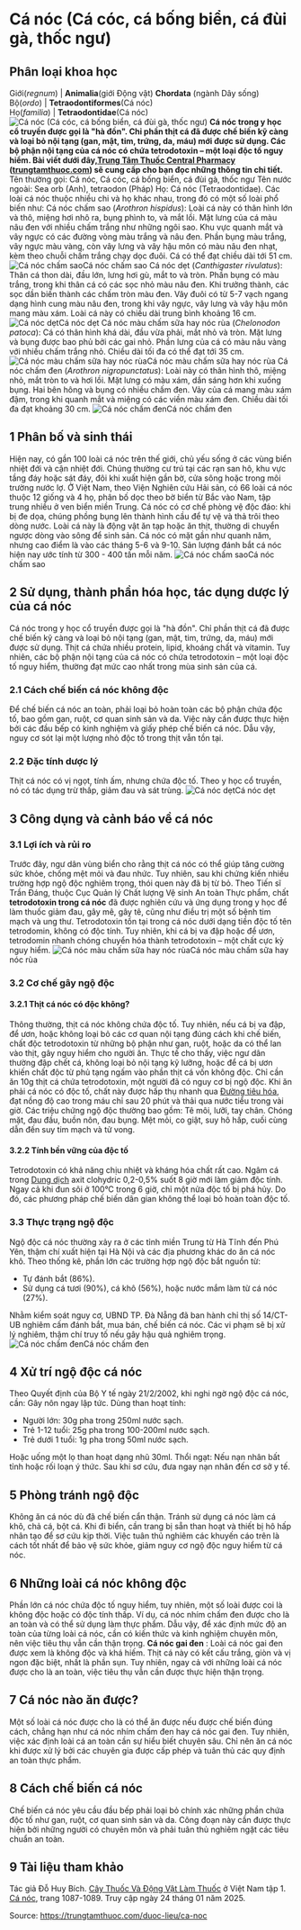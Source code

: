 # Cá nóc (Cá cóc, cá bống biển, cá đùi gà, thốc ngư)

Phân loại khoa học  
---  
Giới(_regnum_) |  **Animalia**(giới Động vật) **Chordata** (ngành Dây sống)  
Bộ(_ordo_) | **Tetraodontiformes**(Cá nóc)  
Họ(_familia_) | **Tetraodontidae**(Cá nóc)  
![Cá nóc \(Cá cóc, cá bống biển, cá đùi gà, thốc ngư\)](https://trungtamthuoc.com/images/others/ca-noc-1-1378.jpg)
**Cá nóc trong y học cổ truyền được gọi là "hà đồn". Chỉ phần thịt cá đã được chế biến kỹ càng và loại bỏ nội tạng (gan, mật, tim, trứng, da, máu) mới được sử dụng. Các bộ phận nội tạng của cá nóc có chứa tetrodotoxin – một loại độc tố nguy hiểm. Bài viết dưới đây,[Trung Tâm Thuốc Central Pharmacy](https://trungtamthuoc.com/ "Trung Tâm Thuốc Central Pharmacy") ([trungtamthuoc.com](https://trungtamthuoc.com/ "trungtamthuoc.com")) sẽ cung cấp cho bạn đọc những thông tin chi tiết.**
Tên thường gọi: Cá nóc, Cá cóc, cá bống biển, cá đùi gà, thốc ngư
Tên nước ngoài: Sea orb (Anh), tetraodon (Pháp)
Họ: Cá nóc (Tetraodontidae).
Các loài cá nóc thuộc nhiều chi và họ khác nhau, trong đó có một số loài phổ biến như:
Cá nóc chấm sao (_Arothron hispidus_): Loài cá này có thân hình lớn và thô, miệng hơi nhô ra, bụng phình to, và mắt lồi. Mặt lưng của cá màu nâu đen với nhiều chấm trắng như những ngôi sao. Khu vực quanh mắt và vây ngực có các đường vòng màu trắng và nâu đen. Phần bụng màu trắng, vây ngực màu vàng, còn vây lưng và vây hậu môn có màu nâu đen nhạt, kèm theo chuỗi chấm trắng chạy dọc đuôi. Cá có thể đạt chiều dài tới 51 cm.
![Cá nóc chấm sao](https://trungtamthuoc.com/images/item/ca-noc-2.jpg)Cá nóc chấm sao
Cá nóc dẹt (_Canthigaster rivulatus_): Thân cá thon dài, đầu lớn, lưng hơi gù, mắt to và tròn. Phần bụng có màu trắng, trong khi thân cá có các sọc nhỏ màu nâu đen. Khi trưởng thành, các sọc dần biến thành các chấm tròn màu đen. Vây đuôi có từ 5-7 vạch ngang dạng hình cung màu nâu đen, trong khi vây ngực, vây lưng và vây hậu môn mang màu xám. Loài cá này có chiều dài trung bình khoảng 16 cm.
![Cá nóc dẹt](https://trungtamthuoc.com/images/item/ca-noc-4.jpg)Cá nóc dẹt
Cá nóc màu chấm sữa hay nóc rùa (_Chelonodon patoca_): Cá có thân hình khá dài, đầu vừa phải, mắt nhỏ và tròn. Mặt lưng và bụng được bao phủ bởi các gai nhỏ. Phần lưng của cá có màu nâu vàng với nhiều chấm trắng nhỏ. Chiều dài tối đa có thể đạt tới 35 cm.
![Cá nóc màu chấm sữa hay nóc rùa](https://trungtamthuoc.com/images/item/ca-noc-6.jpg)Cá nóc màu chấm sữa hay nóc rùa
Cá nóc chấm đen (_Arothron nigropunctatus_): Loài này có thân hình thô, miệng nhỏ, mắt tròn to và hơi lồi. Mặt lưng có màu xám, dần sáng hơn khi xuống bụng. Hai bên hông và bụng có nhiều chấm đen. Vảy của cá mang màu xám đậm, trong khi quanh mắt và miệng có các viền màu xám đen. Chiều dài tối đa đạt khoảng 30 cm.
![Cá nóc chấm đen](https://trungtamthuoc.com/images/item/ca-noc-8.jpg)Cá nóc chấm đen
##  1 Phân bố và sinh thái
Hiện nay, có gần 100 loài cá nóc trên thế giới, chủ yếu sống ở các vùng biển nhiệt đới và cận nhiệt đới. Chúng thường cư trú tại các rạn san hô, khu vực tầng đáy hoặc sát đáy, đôi khi xuất hiện gần bờ, cửa sông hoặc trong môi trường nước lợ. Ở Việt Nam, theo Viện Nghiên cứu Hải sản, có 66 loài cá nóc thuộc 12 giống và 4 họ, phân bố dọc theo bờ biển từ Bắc vào Nam, tập trung nhiều ở ven biển miền Trung.
Cá nóc có cơ chế phòng vệ độc đáo: khi bị đe dọa, chúng phồng bụng lên thành hình cầu để tự vệ và thả trôi theo dòng nước. Loài cá này là động vật ăn tạp hoặc ăn thịt, thường di chuyển ngược dòng vào sông để sinh sản.
Cá nóc có mặt gần như quanh năm, nhưng cao điểm là vào các tháng 5-6 và 9-10. Sản lượng đánh bắt cá nóc hiện nay ước tính từ 300 - 400 tấn mỗi năm.
![Cá nóc chấm sao](https://trungtamthuoc.com/images/item/ca-noc-3.jpg)Cá nóc chấm sao
##  2 Sử dụng, thành phần hóa học, tác dụng dược lý của cá nóc
Cá nóc trong y học cổ truyền được gọi là "hà đồn". Chỉ phần thịt cá đã được chế biến kỹ càng và loại bỏ nội tạng (gan, mật, tim, trứng, da, máu) mới được sử dụng. Thịt cá chứa nhiều protein, lipid, khoáng chất và vitamin. Tuy nhiên, các bộ phận nội tạng của cá nóc có chứa tetrodotoxin – một loại độc tố nguy hiểm, thường đạt mức cao nhất trong mùa sinh sản của cá.
### 2.1 Cách chế biến cá nóc không độc
Để chế biến cá nóc an toàn, phải loại bỏ hoàn toàn các bộ phận chứa độc tố, bao gồm gan, ruột, cơ quan sinh sản và da. Việc này cần được thực hiện bởi các đầu bếp có kinh nghiệm và giấy phép chế biến cá nóc. Dẫu vậy, nguy cơ sót lại một lượng nhỏ độc tố trong thịt vẫn tồn tại.
### 2.2 Đặc tính dược lý
Thịt cá nóc có vị ngọt, tính ấm, nhưng chứa độc tố. Theo y học cổ truyền, nó có tác dụng trừ thấp, giảm đau và sát trùng.
![Cá nóc dẹt](https://trungtamthuoc.com/images/item/ca-noc-5.jpg)Cá nóc dẹt
##  3 Công dụng và cảnh báo về cá nóc
### 3.1 Lợi ích và rủi ro
Trước đây, ngư dân vùng biển cho rằng thịt cá nóc có thể giúp tăng cường sức khỏe, chống mệt mỏi và đau nhức. Tuy nhiên, sau khi chứng kiến nhiều trường hợp ngộ độc nghiêm trọng, thói quen này đã bị từ bỏ.
Theo Tiến sĩ Trần Đáng, thuộc Cục Quản lý Chất lượng Vệ sinh An toàn Thực phẩm, chất **tetrodotoxin trong cá nóc** đã được nghiên cứu và ứng dụng trong y học để làm thuốc giảm đau, gây mê, gây tê, cũng như điều trị một số bệnh tim mạch và ung thư. Tetrodotoxin tồn tại trong cá nóc dưới dạng tiền độc tố tên tetrodomin, không có độc tính. Tuy nhiên, khi cá bị va đập hoặc để ươn, tetrodomin nhanh chóng chuyển hóa thành tetrodotoxin – một chất cực kỳ nguy hiểm.
![Cá nóc màu chấm sữa hay nóc rùa](https://trungtamthuoc.com/images/item/ca-noc-7.jpg)Cá nóc màu chấm sữa hay nóc rùa
### 3.2 Cơ chế gây ngộ độc
#### 3.2.1 Thịt cá nóc có độc không?
Thông thường, thịt cá nóc không chứa độc tố. Tuy nhiên, nếu cá bị va đập, để ươn, hoặc không loại bỏ các cơ quan nội tạng đúng cách khi chế biến, chất độc tetrodotoxin từ những bộ phận như gan, ruột, hoặc da có thể lan vào thịt, gây nguy hiểm cho người ăn.
Thực tế cho thấy, việc ngư dân thường đập chết cá, không loại bỏ nội tạng kỹ lưỡng, hoặc để cá bị ươn khiến chất độc từ phủ tạng ngấm vào phần thịt cá vốn không độc. Chỉ cần ăn 10g thịt cá chứa tetrodotoxin, một người đã có nguy cơ bị ngộ độc.
Khi ăn phải cá nóc có độc tố, chất này được hấp thụ nhanh qua [Đường tiêu hóa](https://trungtamthuoc.com/thuoc-tieu-hoa "Đường tiêu hóa"), đạt nồng độ cao trong máu chỉ sau 20 phút và thải qua nước tiểu trong vài giờ. Các triệu chứng ngộ độc thường bao gồm:
Tê môi, lưỡi, tay chân.
Chóng mặt, đau đầu, buồn nôn, đau bụng.
Mệt mỏi, co giật, suy hô hấp, cuối cùng dẫn đến suy tim mạch và tử vong.
#### 3.2.2 Tính bền vững của độc tố
Tetrodotoxin có khả năng chịu nhiệt và kháng hóa chất rất cao. Ngâm cá trong [Dung dịch](https://trungtamthuoc.com/bai-viet/dung-dich-thuoc-la-gi-cong-thuc-va-ky-thuat-bao-che-dung-dich-thuoc "Dung dịch") axit clohydric 0,2-0,5% suốt 8 giờ mới làm giảm độc tính. Ngay cả khi đun sôi ở 100°C trong 6 giờ, chỉ một nửa độc tố bị phá hủy. Do đó, các phương pháp chế biến dân gian không thể loại bỏ hoàn toàn độc tố.
### 3.3 Thực trạng ngộ độc
Ngộ độc cá nóc thường xảy ra ở các tỉnh miền Trung từ Hà Tĩnh đến Phú Yên, thậm chí xuất hiện tại Hà Nội và các địa phương khác do ăn cá nóc khô. Theo thống kê, phần lớn các trường hợp ngộ độc bắt nguồn từ:
  * Tự đánh bắt (86%).
  * Sử dụng cá tươi (90%), cá khô (56%), hoặc nước mắm làm từ cá nóc (27%).


Nhằm kiểm soát nguy cơ, UBND TP. Đà Nẵng đã ban hành chỉ thị số 14/CT-UB nghiêm cấm đánh bắt, mua bán, chế biến cá nóc. Các vi phạm sẽ bị xử lý nghiêm, thậm chí truy tố nếu gây hậu quả nghiêm trọng.
![Cá nóc chấm đen](https://trungtamthuoc.com/images/item/ca-noc-9.jpg)Cá nóc chấm đen
##  4 Xử trí ngộ độc cá nóc
Theo Quyết định của Bộ Y tế ngày 21/2/2002, khi nghi ngờ ngộ độc cá nóc, cần:
Gây nôn ngay lập tức.
Dùng than hoạt tính:
  * Người lớn: 30g pha trong 250ml nước sạch.
  * Trẻ 1-12 tuổi: 25g pha trong 100-200ml nước sạch.
  * Trẻ dưới 1 tuổi: 1g pha trong 50ml nước sạch.


Hoặc uống một lọ than hoạt dạng nhũ 30ml.
Thổi ngạt: Nếu nạn nhân bất tỉnh hoặc rối loạn ý thức.
Sau khi sơ cứu, đưa ngay nạn nhân đến cơ sở y tế.
##  5 Phòng tránh ngộ độc
Không ăn cá nóc dù đã chế biến cẩn thận.
Tránh sử dụng cá nóc làm cá khô, chả cá, bột cá.
Khi đi biển, cần trang bị sẵn than hoạt và thiết bị hô hấp nhân tạo để sơ cứu kịp thời.
Việc tuân thủ nghiêm các khuyến cáo trên là cách tốt nhất để bảo vệ sức khỏe, giảm nguy cơ ngộ độc nguy hiểm từ cá nóc.
##  6 Những loài cá nóc không độc
Phần lớn cá nóc chứa độc tố nguy hiểm, tuy nhiên, một số loài được coi là không độc hoặc có độc tính thấp. Ví dụ, cá nóc nhím chấm đen được cho là an toàn và có thể sử dụng làm thực phẩm. Dẫu vậy, để xác định mức độ an toàn của từng loài cá nóc, cần có kiến thức và kinh nghiệm chuyên môn, nên việc tiêu thụ vẫn cần thận trọng.
**Cá nóc gai đen** : Loài cá nóc gai đen được xem là không độc và khá hiếm. Thịt cá này có kết cấu trắng, giòn và vị ngon đặc biệt, nhất là phần sụn. Tuy nhiên, ngay cả với những loài cá nóc được cho là an toàn, việc tiêu thụ vẫn cần được thực hiện thận trọng.
##  7 Cá nóc nào ăn được?
Một số loài cá nóc được cho là có thể ăn được nếu được chế biến đúng cách, chẳng hạn như cá nóc nhím chấm đen hay cá nóc gai đen. Tuy nhiên, việc xác định loài cá an toàn cần sự hiểu biết chuyên sâu. Chỉ nên ăn cá nóc khi được xử lý bởi các chuyên gia được cấp phép và tuân thủ các quy định an toàn thực phẩm.
##  8 Cách chế biến cá nóc
Chế biến cá nóc yêu cầu đầu bếp phải loại bỏ chính xác những phần chứa độc tố như gan, ruột, cơ quan sinh sản và da. Công đoạn này cần được thực hiện bởi những người có chuyên môn và phải tuân thủ nghiêm ngặt các tiêu chuẩn an toàn.
##  9 Tài liệu tham khảo
Tác giả Đỗ Huy Bích. [Cây Thuốc Và Động Vật Làm Thuốc](https://trungtamthuoc.com/bai-viet/doc-online-va-tai-mien-phi-pdf-sach-cay-thuoc-va-dong-vat-lam-thuoc-o-viet-nam "Cây Thuốc Và Động Vật Làm Thuốc") ở Việt Nam tập 1.[ Cá nóc](https://trungtamthuoc.com/upload/pdf/cay-thuoc-va-dong-vat-lam-thuoc-tap-1-trungtamthuoc.com.pdf), trang 1087-1089. Truy cập ngày 24 tháng 01 năm 2025.


Source: https://trungtamthuoc.com/duoc-lieu/ca-noc